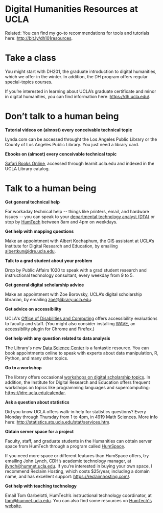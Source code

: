 # Digital Humanities Resources at UCLA

Related: You can find my go-to recommendations for tools and tutorials
here: http://bit.ly/dh101resources.

# Take a class

You might start with DH201, the graduate introduction to digital
humanities, which we offer in the winter. In addition, the DH program
offers regular special-topics courses.

If you’re interested in learning about UCLA’s graduate certificate and minor in
digital humanities, you can find information here:
https://dh.ucla.edu/.

# Don’t talk to a human being

**Tutorial videos on (almost) every conceivable technical topic**

Lynda.com can be accessed throught the Los Angeles Public Library or the County of Los Angeles Public Library. You just need a library card.

**Ebooks on (almost) every conceivable technical topic**

[Safari Books Online](http://proquest.safaribooksonline.com/), accessed through learnit.ucla.edu and indexed in
the UCLA Library catalog.

# Talk to a human being

**Get general technical help**

For workaday technical help -- things like printers, email, and hardware issues -- you can speak to your [departmental technology analyst (DTA)](https://humtech.ucla.edu/people/) or stop by [HumTech](https://humtech.ucla.edu/) between 8am and 4pm on weekdays.

**Get help with mapping questions**

Make an appointment with Albert Kochaphum, the GIS assistant at UCLA’s
Institute for Digital Research and Education, by emailing
albertkun@idre.ucla.edu.

**Talk to a grad student about your problem**

Drop by Public Affairs 1020 to speak with a grad student research and instructional technology consultant, every weekday from 9 to 5.

**Get general digital scholarship advice**

Make an appointment with Zoe Borovsky, UCLA’s digital scholarship librarian, by emailing zoe@library.ucla.edu.

**Get advice on accessibility**

UCLA's [Office of Disabilities and Computing](https://dcp.ucla.edu/services/) offers accessibility evaluations to faculty and staff. (You might also consider installing [WAVE](https://wave.webaim.org/extension/), an accessibility plugin for Chrome and Firefox.)

**Get help with any question related to data analysis**

The Library's new [Data Science Center](https://www.library.ucla.edu/location/data-science-center/our-team) is a fantastic resource. You can book appointments online to speak with experts about data manipulation, R, Python, and many other topics. 

**Go to a workshop**

The library offers occasional [workshops on digital scholarship topics](https://calendar.library.ucla.edu/calendar/research-workshops/?cid=2190&t=d&d=0000-00-00&cal=2190). In addition, the
Institute for Digital Research and Education offers frequent workshops
on topics like programming languages and supercomputing:
https://idre.ucla.edu/calendar.

**Ask a question about statistics**

Did you know UCLA offers walk-in help for statistics questions? Every Monday through Thursday from 1 to 4pm, in 4919 Math Sciences. More info here: http://statistics.ats.ucla.edu/stat/services.htm.

**Obtain server space for a project**

Faculty, staff, and graduate students in the Humanities can obtain server space from HumTech through a program called [HumSpace](https://humtech.ucla.edu/web-support/humspace/). 

If you need more space or different features than HumSpace offers, try emailing John Lynch, CDH’s academic technology manager, at jlynch@humnet.ucla.edu. If you’re interested in buying your own space, I recommend Reclaim Hosting, which costs $25/year, including a domain name, and has excellent support: https://reclaimhosting.com/.

**Get help with teaching technology**

Email Tom Garbelotti, HumTech’s instructional technology coordinator, at
tom@humnet.ucla.edu. You can also find some resources on [HumTech's website](https://humtech.ucla.edu/instructional-support/).
